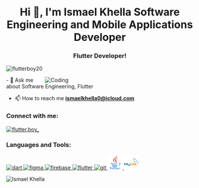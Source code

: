 

<h1 align="center">Hi 👋, I'm Ismael Khella Software Engineering and Mobile Applications Developer </h1>
<h3 align="center">Flutter Developer!</h3>

<p align="left"> <img src="https://komarev.com/ghpvc/?username=flutterboy20&label=Profile%20views&color=0e75b6&style=flat" alt="flutterboy20" /> </p>
<img align="right" alt="Coding" width="400" src="https://cdn.dribbble.com/users/2222576/screenshots/4429400/media/a69ca19e9cab053006f82ef758757d22.gif">
- 💬 Ask me about Software Engineering, Flutter

- 📫 How to reach me **ismaelkhella0@icloud.com**

<h3 align="left">Connect with me:</h3>
<p align="left">
<a href="https://instagram.com/khella.ismael" target="blank"><img align="center" src="https://raw.githubusercontent.com/rahuldkjain/github-profile-readme-generator/master/src/images/icons/Social/instagram.svg" alt="flutter.boy_" height="30" width="40" /></a>
</p>

<h3 align="left">Languages and Tools:</h3>
<p align="left">
<a href="https://dart.dev" target="_blank" rel="noreferrer"> <img src="https://www.vectorlogo.zone/logos/dartlang/dartlang-icon.svg" alt="dart" width="40" height="40"/> </a> <a href="https://www.figma.com/" target="_blank" rel="noreferrer"> <img src="https://www.vectorlogo.zone/logos/figma/figma-icon.svg" alt="figma" width="40" height="40"/> </a> <a href="https://firebase.google.com/" target="_blank" rel="noreferrer"> <img src="https://www.vectorlogo.zone/logos/firebase/firebase-icon.svg" alt="firebase" width="40" height="40"/> </a> <a href="https://flutter.dev" target="_blank" rel="noreferrer"> <img src="https://www.vectorlogo.zone/logos/flutterio/flutterio-icon.svg" alt="flutter" width="40" height="40"/> </a> <a href="https://git-scm.com/" target="_blank" rel="noreferrer"> <img src="https://www.vectorlogo.zone/logos/git-scm/git-scm-icon.svg" alt="git" width="40" height="40"/> </a> <a href="https://www.java.com" target="_blank" rel="noreferrer"> <img src="https://raw.githubusercontent.com/devicons/devicon/master/icons/java/java-original.svg" alt="java" width="40" height="40"/> </a>  <a href="https://www.mysql.com/" target="_blank" rel="noreferrer"> <img src="https://raw.githubusercontent.com/devicons/devicon/master/icons/mysql/mysql-original-wordmark.svg" alt="mysql" width="40" height="40"/> </a> </p>


<p aligh="left"><img align="left" src="https://github-readme-stats.vercel.app/api/top-langs?username=ismaelkhella&show_icons=true&locale=en&layout=compact" alt="Ismael Khella" /></p>
